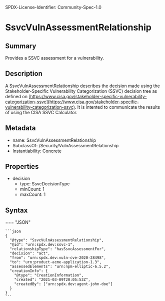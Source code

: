 SPDX-License-Identifier: Community-Spec-1.0

# SsvcVulnAssessmentRelationship

## Summary

Provides a SSVC assessment for a vulnerability.

## Description

A SsvcVulnAssessmentRelationship describes the decision made using the Stakeholder-Specific Vulnerability Categorization (SSVC) decision tree as defined on  [https://www.cisa.gov/stakeholder-specific-vulnerability-categorization-ssvc](https://www.cisa.gov/stakeholder-specific-vulnerability-categorization-ssvc). It is intented to communicate the results of using the CISA SSVC Calculator.

## Metadata

- name: SsvcVulnAssessmentRelationship
- SubclassOf: /Security/VulnAssessmentRelationship
- Instantiability: Concrete

## Properties

- decision
  - type: SsvcDecisionType
  - minCount: 1
  - maxCount: 1

## Syntax

=== "JSON"

    ```json
    {
      "@type": "SsvcVulnAssessmentRelationship",
      "@id": "urn:spdx.dev:ssvc-1",
      "relationshipType": "hasSsvcAssessmentFor",
      "decision": "act",
      "from": "urn:spdx.dev:vuln-cve-2020-28498",
      "to": "urn:product-acme-application-1.3",
      "assessedElements": "urn:npm-elliptic-6.5.2",
      "creationInfo": {
        "@type": "CreationInformation",
        "created": "2021-03-09T20:05:53Z",
        "createdBy": ["urn:spdx.dev:agent-john-doe"]
      }
    }
    ```
